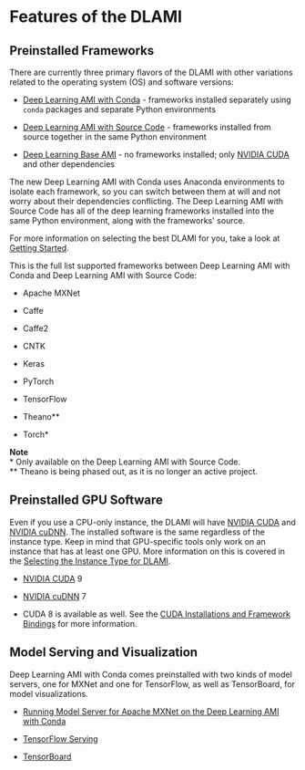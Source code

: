 # Features of the DLAMI<a name="features"></a>

## Preinstalled Frameworks<a name="features-frameworks"></a>

There are currently three primary flavors of the DLAMI with other variations related to the operating system \(OS\) and software versions: 

+ [Deep Learning AMI with Conda](overview-conda.md) \- frameworks installed separately using `conda` packages and separate Python environments

+ [Deep Learning AMI with Source Code](overview-source.md) \- frameworks installed from source together in the same Python environment

+ [Deep Learning Base AMI](overview-base.md) \- no frameworks installed; only [NVIDIA CUDA](https://developer.nvidia.com/cuda-zone) and other dependencies

The new Deep Learning AMI with Conda uses Anaconda environments to isolate each framework, so you can switch between them at will and not worry about their dependencies conflicting\. The Deep Learning AMI with Source Code has all of the deep learning frameworks installed into the same Python environment, along with the frameworks' source\.

For more information on selecting the best DLAMI for you, take a look at [Getting Started](gs.md)\.

This is the full list supported frameworks between Deep Learning AMI with Conda and Deep Learning AMI with Source Code:

+ Apache MXNet

+ Caffe

+ Caffe2

+ CNTK

+ Keras

+ PyTorch

+ TensorFlow

+ Theano\*\*

+ Torch\*

**Note**  
\* Only available on the Deep Learning AMI with Source Code\.  
\*\* Theano is being phased out, as it is no longer an active project\.

## Preinstalled GPU Software<a name="features-gpu"></a>

Even if you use a CPU\-only instance, the DLAMI will have [NVIDIA CUDA](https://developer.nvidia.com/cuda-zone) and [NVIDIA cuDNN](https://developer.nvidia.com/cudnn)\. The installed software is the same regardless of the instance type\. Keep in mind that GPU\-specific tools only work on an instance that has at least one GPU\. More information on this is covered in the [Selecting the Instance Type for DLAMI](instance-select.md)\.

+ [NVIDIA CUDA](https://developer.nvidia.com/cuda-zone) 9

+ [NVIDIA cuDNN](https://developer.nvidia.com/cudnn) 7

+ CUDA 8 is available as well\. See the [CUDA Installations and Framework Bindings](overview-cuda.md) for more information\.

## Model Serving and Visualization<a name="features-gpu"></a>

Deep Learning AMI with Conda comes preinstalled with two kinds of model servers, one for MXNet and one for TensorFlow, as well as TensorBoard, for model visualizations\.

+ [Running Model Server for Apache MXNet on the Deep Learning AMI with Conda](tutorial-mms.md)

+ [TensorFlow Serving](tutorial-tfserving.md)

+ [TensorBoard](tutorial-tensorboard.md)
